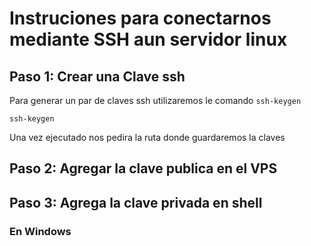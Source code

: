 # Instruciones para conectarnos mediante SSH aun servidor linux

## Paso 1: Crear una Clave ssh
Para generar un par de claves ssh utilizaremos le comando `ssh-keygen`
```
ssh-keygen
```
Una vez ejecutado nos pedira la ruta donde guardaremos la claves

## Paso 2: Agregar la clave publica en el VPS

## Paso 3: Agrega la clave privada en shell
### En Windows
